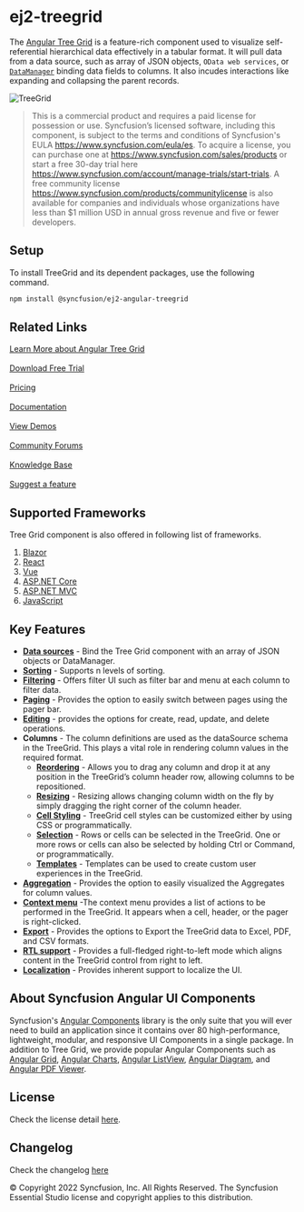 # ej2-treegrid

The [Angular Tree Grid](https://www.syncfusion.com/angular-components/angular-tree-grid?utm_source=npm&utm_medium=listing&utm_campaign=angular-tree-grid-npm) is a feature-rich component used to visualize self-referential hierarchical data effectively in a tabular format. It will pull data from a data source, such as array of JSON objects, `OData web services`, or [`DataManager`](http://ej2.syncfusion.com/documentation/data) binding data fields to columns. It also incudes interactions like expanding and collapsing the parent records.

![TreeGrid](https://ej2.syncfusion.com/products/images/tree-grid/readme.png)

> This is a commercial product and requires a paid license for possession or use. Syncfusion’s licensed software, including this component, is subject to the terms and conditions of Syncfusion's EULA https://www.syncfusion.com/eula/es. To acquire a license, you can purchase one at https://www.syncfusion.com/sales/products or start a free 30-day trial here https://www.syncfusion.com/account/manage-trials/start-trials.
> A free community license <https://www.syncfusion.com/products/communitylicense> is also available for companies and individuals whose organizations have less than $1 million USD in annual gross revenue and five or fewer developers.

## Setup

To install TreeGrid and its dependent packages, use the following command.

```sh
npm install @syncfusion/ej2-angular-treegrid
```

## Related Links

[Learn More about Angular Tree Grid](https://www.syncfusion.com/angular-components/angular-tree-grid?utm_source=npm&utm_medium=listing&utm_campaign=angular-tree-grid-npm)<br/><br/>
[Download Free Trial](https://www.syncfusion.com/downloads/angular?utm_source=npm&utm_medium=listing&utm_campaign=angular-tree-grid-npm)<br/><br/>
[Pricing](https://www.syncfusion.com/sales/products/angular?utm_source=npm&utm_medium=listing&utm_campaign=angular-tree-grid-npm)<br/><br/>
[Documentation](https://ej2.syncfusion.com/angular/documentation/treegrid/getting-started/?utm_source=npm&utm_medium=listing&utm_campaign=angular-tree-grid-npm)<br/><br/>
[View Demos](https://ej2.syncfusion.com/angular/demos/#/material/treegrid/default?utm_source=npm&utm_medium=listing&utm_campaign=angular-tree-grid-npm)<br/><br/>
[Community Forums](https://www.syncfusion.com/forums/angular-components?utm_source=npm&utm_medium=listing&utm_campaign=angular-tree-grid-npm)<br/><br/>
[Knowledge Base](https://www.syncfusion.com/kb/angular-js2/treegrid?utm_source=npm&utm_medium=listing&utm_campaign=angular-tree-grid-npm)<br/><br/>
[Suggest a feature](https://www.syncfusion.com/feedback/angular?utm_source=npm&utm_medium=listing&utm_campaign=angular-tree-grid-npm)

## Supported Frameworks

Tree Grid component is also offered in following list of frameworks.

1. [Blazor](https://www.syncfusion.com/blazor-components/blazor-tree-grid?utm_source=npm&utm_medium=listing&utm_campaign=angular-tree-grid-npm)
2. [React](https://www.syncfusion.com/react-components/react-tree-grid?utm_source=npm&utm_medium=listing&utm_campaign=angular-tree-grid-npm)
3. [Vue](https://www.syncfusion.com/vue-components/vue-tree-grid?utm_source=npm&utm_medium=listing&utm_campaign=angular-tree-grid-npm)
4. [ASP.NET Core](https://www.syncfusion.com/aspnet-core-ui-controls/tree-grid?utm_source=npm&utm_medium=listing&utm_campaign=angular-tree-grid-npm)
5. [ASP.NET MVC](https://www.syncfusion.com/aspnet-mvc-ui-controls/tree-grid?utm_source=npm&utm_medium=listing&utm_campaign=angular-tree-grid-npm)
6. [JavaScript](https://www.syncfusion.com/javascript-ui-controls/js-tree-grid?utm_source=npm&utm_medium=listing&utm_campaign=angular-tree-grid-npm)

## Key Features

* [**Data sources**](https://ej2.syncfusion.com/angular/demos/#/material/treegrid/localdata) - Bind the Tree Grid component with an array of JSON objects or DataManager.
* [**Sorting**](https://ej2.syncfusion.com/angular/demos/#/material/treegrid/sorting) - Supports n levels of sorting.
* [**Filtering**](https://ej2.syncfusion.com/angular/demos/#/material/treegrid/filter) - Offers filter UI such as filter bar and menu at each column to filter data.
* [**Paging**](https://ej2.syncfusion.com/angular/demos/#/material/treegrid/default-paging) - Provides the option to easily switch between pages using the pager bar.
* [**Editing**](https://ej2.syncfusion.com/angular/demos/#/material/treegrid/inlineediting) - provides the options for create, read, update, and delete operations.
* **Columns** - The column definitions are used as the dataSource schema in the TreeGrid. This plays a vital role in rendering column values in the required format.
  * [**Reordering**](https://ej2.syncfusion.com/angular/demos/#/material/treegrid/reorder) - Allows you to drag any column and drop it at any position in the TreeGrid’s column header row, allowing columns to be repositioned.
  * [**Resizing**](https://ej2.syncfusion.com/angular/demos/#/material/treegrid/resizing) - Resizing allows changing column width on the fly by simply dragging the right corner of the column header.
  * [**Cell Styling**](https://ej2.syncfusion.com/angular/demos/#/material/treegrid/conditionalformatting) - TreeGrid cell styles can be customized either by using CSS or programmatically.
  * [**Selection**](https://ej2.syncfusion.com/angular/demos/#/material/treegrid/selection) - Rows or cells can be selected in the TreeGrid. One or more rows or cells can also be selected by holding Ctrl or Command, or programmatically.
  * [**Templates**](https://ej2.syncfusion.com/angular/demos/#/material/treegrid/columntemplate) - Templates can be used to create custom user experiences in the TreeGrid.
* [**Aggregation**](https://ej2.syncfusion.com/angular/documentation/treegrid/aggregates/aggregates/) - Provides the option to easily visualized the Aggregates for column values.
* [**Context menu**](https://ej2.syncfusion.com/angular/demos/#/material/treegrid/contextmenu-default) -The context menu provides a list of actions to be performed in the TreeGrid. It appears when a cell, header, or the pager is right-clicked.
* [**Export**](https://ej2.syncfusion.com/angular/demos/#/material/treegrid/exporting-default) - Provides the options to Export the TreeGrid data to Excel, PDF, and CSV formats.
* [**RTL support**](https://ej2.syncfusion.com/angular/documentation/treegrid/global-local/#right-to-left-rtl) - Provides a full-fledged right-to-left mode which aligns content in the TreeGrid control from right to left.
* [**Localization**](https://ej2.syncfusion.com/angular/documentation/treegrid/global-local/#localization) - Provides inherent support to localize the UI.

## About Syncfusion Angular UI Components
Syncfusion's [Angular Components](https://www.syncfusion.com/angular-components?utm_source=npm&utm_medium=listing&utm_campaign=angular-tree-grid-npm) library is the only suite that you will ever need to build an application since it contains over 80 high-performance, lightweight, modular, and responsive UI Components in a single package. In addition to Tree Grid, we provide popular Angular Components such as [Angular Grid](https://www.syncfusion.com/angular-components/angular-grid?utm_source=npm&utm_medium=listing&utm_campaign=angular-tree-grid-npm), [Angular Charts](https://www.syncfusion.com/angular-components/angular-charts?utm_source=npm&utm_medium=listing&utm_campaign=angular-tree-grid-npm), [Angular ListView](https://www.syncfusion.com/angular-components/angular-listview?utm_source=npm&utm_medium=listing&utm_campaign=angular-tree-grid-npm), [Angular Diagram](https://www.syncfusion.com/angular-components/angular-diagram?utm_source=npm&utm_medium=listing&utm_campaign=angular-tree-grid-npm), and [Angular PDF Viewer](https://www.syncfusion.com/angular-components/angular-pdf-viewer?utm_source=npm&utm_medium=listing&utm_campaign=angular-tree-grid-npm).

## License

Check the license detail [here](https://github.com/syncfusion/ej2-angular-ui-components/blob/master/license?utm_source=npm&utm_medium=listing&utm_campaign=angular-tree-grid-npm).

## Changelog

Check the changelog [here](https://github.com/syncfusion/ej2-angular-ui-components/blob/master/components/treegrid/CHANGELOG.md?utm_source=npm&utm_medium=listing&utm_campaign=angular-tree-grid-npm)

&copy; Copyright 2022 Syncfusion, Inc. All Rights Reserved. The Syncfusion Essential Studio license and copyright applies to this distribution.